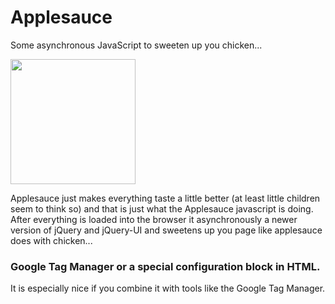 # Applesauce

Some asynchronous JavaScript to sweeten up you chicken...

<img src="http://makernode.net/uploads/543d3362210757.32074860/applesauce.png" width="200px" />

Applesauce just makes everything taste a little better (at least little children seem to think so) and that is just what the Applesauce javascript is doing. After everything is loaded into the browser it asynchronously a newer version of jQuery and jQuery-UI and sweetens up you page like applesauce does with chicken...

### Google Tag Manager or a special configuration block in HTML.

It is especially nice if you combine it with tools like the Google Tag Manager. 
